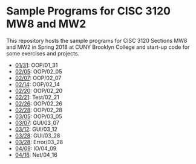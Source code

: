 # Sample Programs for CISC 3120 MW8 and MW2
This repository hosts the sample programs for CISC 3120 Sections MW8 and MW2 in
Spring 2018 at CUNY Brooklyn College and start-up code for some exercises and
projects. 

- [01/31](https://huichen-cs.github.io/course/CISC3120/18SP/lecture/cisc3120_c02.pdf): OOP/01_31
- [02/05](https://huichen-cs.github.io/course/CISC3120/18SP/lecture/cisc3120_c03.pdf): OOP/02_05
- [02/07](https://huichen-cs.github.io/course/CISC3120/18SP/lecture/cisc3120_c04.pdf): OOP/02_07
- [02/14](https://huichen-cs.github.io/course/CISC3120/18SP/lecture/cisc3120_c05.pdf): OOP/02_14
- [02/20](https://huichen-cs.github.io/course/CISC3120/18SP/lecture/cisc3120_c06.pdf): OOP/02_20
- [02/21](https://huichen-cs.github.io/course/CISC3120/18SP/lecture/cisc3120_c07.pdf): Test/02_21
- [02/26](https://huichen-cs.github.io/course/CISC3120/18SP/lecture/cisc3120_c08.pdf): OOP/02_26
- [02/28](https://huichen-cs.github.io/course/CISC3120/18SP/lecture/cisc3120_c09.pdf): OOP/02_28
- [03/05](https://huichen-cs.github.io/course/CISC3120/18SP/lecture/cisc3120_c10.pdf): OOP/03_05
- [03/07](https://huichen-cs.github.io/course/CISC3120/18SP/lecture/cisc3120_c11.pdf): GUI/03_07
- [03/12](https://huichen-cs.github.io/course/CISC3120/18SP/lecture/cisc3120_c12.pdf): GUI/03_12
- [03/28](https://huichen-cs.github.io/course/CISC3120/18SP/lecture/cisc3120_c16a.pdf): GUI/03_28
- [03/28](https://huichen-cs.github.io/course/CISC3120/18SP/lecture/cisc3120_c16b.pdf): Error/03_28
- [04/09](https://huichen-cs.github.io/course/CISC3120/18SP/lecture/cisc3120_c17.pdf): IO/04_09
- [04/16](https://huichen-cs.github.io/course/CISC3120/18SP/lecture/cisc3120_c18.pdf): Net/04_16


